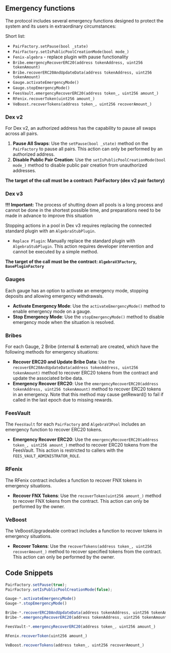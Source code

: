 ## Emergency functions
The protocol includes several emergency functions designed to protect the system and its users in extraordinary circumstances:

Short list:
* `PairFactory.setPause(bool _state)`
* `PairFactory.setIsPublicPoolCreationMode(bool mode_)`
* `Fenix-algebra` - replace plugin with pause functionality
* `Bribe.emergencyRecoverERC20(address tokenAddress, uint256 tokenAmount)`
* `Bribe.recoverERC20AndUpdateData(address tokenAddress, uint256 tokenAmount)`
* `Gauge.activateEmergencyMode()`
* `Gauge.stopEmergencyMode()`
* `FeesVault.emergencyRecoverERC20(address token_, uint256 amount_)`
* `RFenix.recoverToken(uint256 amount_)`
* `VeBoost.recoverTokens(address token_, uint256 recoverAmount_)`
  
### Dex v2 
For Dex v2, an authorized address has the capability to pause all swaps across all pairs.
1. **Pause All Swaps**: Use the `setPause(bool _state)` method on the `PairFactory` to pause all pairs. This action can only be performed by an authorized address.
2. **Disable Public Pair Creation**: Use the `setIsPublicPoolCreationMode(bool mode_)` method to disable public pair creation from unauthorized addresses.

**The target of the call must be a contract: PairFactory (dex v2 pair factory)**

### Dex v3
**!!! Important:** The process of shutting down all pools is a long process and cannot be done in the shortest possible time, and preparations need to be made in advance to improve this situation

Stopping actions in a pool in Dex v3 requires replacing the connected standard plugin with an `AlgebraStubPlugin`.

* `Replace Plugin`: Manually replace the standard plugin with `AlgebraStubPlugin`. This action requires developer intervention and cannot be executed by a simple method.
  
**The target of the call must be the contract: `AlgebraV3Factory`, `BasePluginFactory`**

### Gauges
Each gauge has an option to activate an emergency mode, stopping deposits and allowing emergency withdrawals.
* **Activate Emergency Mode**: Use the `activateEmergencyMode()` method to enable emergency mode on a gauge.
* **Stop Emergency Mode**: Use the `stopEmergencyMode()` method to disable emergency mode when the situation is resolved.
  
### Bribes
For each Gauge, 2 Bribe (internal & external) are created, which have the following methods for emergency situations:
* **Recover ERC20 and Update Bribe Data**: Use the `recoverERC20AndUpdateData(address tokenAddress, uint256 tokenAmount)` method to recover ERC20 tokens from the contract and update the associated bribe data.
* **Emergency Recover ERC20**: Use the `emergencyRecoverERC20(address tokenAddress, uint256 tokenAmount)` method to recover ERC20 tokens in an emergency. Note that this method may cause getReward() to fail if called in the last epoch due to missing rewards.

### FeesVault
The `FeesVault` for each `PairFactory` and `AlgebraV3Pool` includes an emergency function to recover ERC20 tokens.

* **Emergency Recover ERC20**: Use the `emergencyRecoverERC20(address token_, uint256 amount_)` method to recover ERC20 tokens from the FeesVault. This action is restricted to callers with the `FEES_VAULT_ADMINISTRATOR_ROLE`.


### RFenix
The RFenix contract includes a function to recover FNX tokens in emergency situations.
* **Recover FNX Tokens**: Use the `recoverToken(uint256 amount_)` method to recover FNX tokens from the contract. This action can only be performed by the owner.

### VeBoost
The VeBoostUpgradeable contract includes a function to recover tokens in emergency situations.
* **Recover Tokens**: Use the `recoverTokens(address token_, uint256 recoverAmount_)` method to recover specified tokens from the contract. This action can only be performed by the owner.


## Code Snippets
```js
PairFactory.setPause(true);
PairFactory.setIsPublicPoolCreationMode(false);

Gauge-*.activateEmergencyMode()
Gauge-*.stopEmergencyMode()

Bribe-*.recoverERC20AndUpdateData(address tokenAddress, uint256 tokenAmount)
Bribe-*.emergencyRecoverERC20(address tokenAddress, uint256 tokenAmount)

FeesVault-*.emergencyRecoverERC20(address token_, uint256 amount_)

RFenix.recoverToken(uint256 amount_)

VeBoost.recoverTokens(address token_, uint256 recoverAmount_)
```